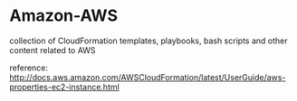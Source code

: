 # Amazon-AWS
collection of CloudFormation templates, playbooks, bash scripts and other content related to AWS


reference: 
http://docs.aws.amazon.com/AWSCloudFormation/latest/UserGuide/aws-properties-ec2-instance.html
